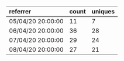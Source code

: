 | referrer          | count | uniques |
| :---------------- | :---- | :------ |
| 05/04/20 20:00:00 | 11    | 7       |
| 06/04/20 20:00:00 | 36    | 28      |
| 07/04/20 20:00:00 | 29    | 24      |
| 08/04/20 20:00:00 | 27    | 21      |
